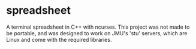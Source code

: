 # spreadsheet
A terminal spreadsheet in C++ with ncurses. This project was not made to be portable, and was designed to work on JMU's 'stu' servers, which are Linux and come with the required libraries.
